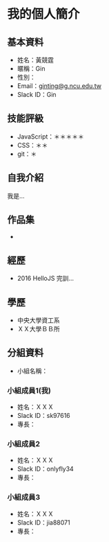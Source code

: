 # 我的個人簡介

## 基本資料
- 姓名：黃競霆
- 暱稱：Gin
- 性別：
- Email：ginting@g.ncu.edu.tw
- Slack ID：Gin

## 技能評級
- JavaScript：＊＊＊＊＊
- CSS：＊＊
- git：＊

## 自我介紹
我是...

## 作品集
- 

## 經歷
- 2016 HelloJS 完訓...

## 學歷
- 中央大學資工系
- ＸＸ大學ＢＢ所

## 分組資料
- 小組名稱：

### 小組成員1(我)
- 姓名：ＸＸＸ
- Slack ID：sk97616
- 專長：

### 小組成員2
- 姓名：ＸＸＸ
- Slack ID：onlyfly34
- 專長：

### 小組成員3
- 姓名：ＸＸＸ
- Slack ID：jia88071
- 專長：
